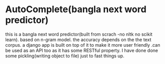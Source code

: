 # AutoComplete(bangla next word predictor)
this is a bangla next word predictor(built from scrach -no nltk no scikit learn). based on n-gram model. the accuracy depends on the the text corpus. a django app is built on top of it  to make it more user friendly .can be used as an API too as it has some RESTful property. I have done done some pickling(writing object to file) just to fast things up.
